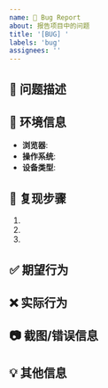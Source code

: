 ```yaml
---
name: 🐛 Bug Report
about: 报告项目中的问题
title: '[BUG] '
labels: 'bug'
assignees: ''
---
```


## 🐛 问题描述
<!-- 清楚简洁地描述问题 -->

## 📱 环境信息
- **浏览器**: 
- **操作系统**: 
- **设备类型**: 

## 🔄 复现步骤
1. 
2. 
3. 

## ✅ 期望行为
<!-- 描述你期望发生什么 -->

## ❌ 实际行为
<!-- 描述实际发生了什么 -->

## 📷 截图/错误信息
<!-- 如果有助于解释问题，请添加截图或错误信息 -->

## 💡 其他信息
<!-- 任何其他相关信息 -->
